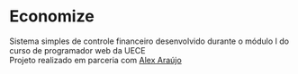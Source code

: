 # Economize
Sistema simples de controle financeiro desenvolvido durante o módulo I do curso de programador web da UECE <br>
Projeto realizado em parceria com [Alex Araújo](https://github.com/AraujoAlexS)

